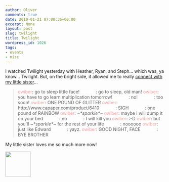 ```yaml
---
author: Oliver
comments: true
date: 2010-01-21 07:08:36+00:00
excerpt: None
layout: post
slug: twilight
title: Twilight
wordpress_id: 1026
tags:
- events
- misc
---
```


I watched Twilight yesterday with Heather, Ryan, and Steph... which was, ya know... Twilight.  But, on the bright side, it allowed me to really <a href="http://theoster.tumblr.com/post/345263500/i-found-out-my-brother-watched-twilight-reason-he">connect with my little sister</a>...

<blockquote>
<span style="color: #F1A3A1">owiber</span>: go to sleep little face!
<span style="color: #fff">owiaba</span>: go to sleep, old man!
<span style="color: #F1A3A1">owiber</span>: you have to go learn multiplication tomorrow!
<span style="color: #fff">owiaba</span>: no!
<span style="color: #fff">owiaba</span>: too soon!
<span style="color: #F1A3A1">owiber</span>: ONE POUND OF GLITTER
<span style="color: #F1A3A1">owiber</span>: http://www.capaper.com/product/6410
<span style="color: #fff">owiaba</span>: SIGH
<span style="color: #fff">owiaba</span>: one pound of RAINBOW
<span style="color: #F1A3A1">owiber</span>: <em>~*sparkle*~</em>
<span style="color: #F1A3A1">owiber</span>: maybe I will dump it on your bed
<span style="color: #fff">owiaba</span>: no
<span style="color: #fff">owiaba</span>: I will kill you
<span style="color: #F1A3A1">owiber</span>: :-D
<span style="color: #F1A3A1">owiber</span>: but you'll <em>~*sparkle*~</em>  for the rest of your life
<span style="color: #fff">owiaba</span>: noooooo
<span style="color: #F1A3A1">owiber</span>: just like Edward
<span style="color: #fff">owiaba</span>: yayz.
<span style="color: #F1A3A1">owiber</span>: GOOD NIGHT, FACE
<span style="color: #fff">owiaba</span>: BYE BROTHER
</blockquote>

My little sister loves me so much more now!

<a href="http://www.owiber.com/2010/01/21/twilight/photo-on-2010-01-21-at-01-10/" rel="attachment wp-att-1035"><img src="http://www.owiber.com/wp-content/uploads/2010/01/Photo-on-2010-01-21-at-01.10-80x80.jpg" alt="" title="Photo on 2010-01-21 at 01.10" width="80" height="80" class="alignnone size-thumbnail wp-image-1035" /></a>